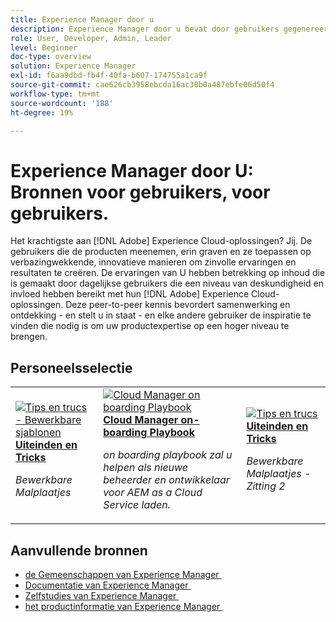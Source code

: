 ```yaml
---
title: Experience Manager door u
description: Experience Manager door u bevat door gebruikers gegenereerde inhoud. Die is gemaakt door dagelijkse gebruikers die in hun kennis van Adobe Experience Manager een niveau van deskundigheid en invloed hebben bereikt.
role: User, Developer, Admin, Leader
level: Beginner
doc-type: overview
solution: Experience Manager
exl-id: f6aa9dbd-fb4f-40fa-b607-174755a1ca9f
source-git-commit: cae626cb3958ebcda16ac30b0a487ebfe06d50f4
workflow-type: tm+mt
source-wordcount: '188'
ht-degree: 19%

---
```


# Experience Manager door U: Bronnen voor gebruikers, voor gebruikers.

Het krachtigste aan [!DNL Adobe] Experience Cloud-oplossingen? Jij. De gebruikers die de producten meenemen, erin graven en ze toepassen op verbazingwekkende, innovatieve manieren om zinvolle ervaringen en resultaten te creëren. De ervaringen van U hebben betrekking op inhoud die is gemaakt door dagelijkse gebruikers die een niveau van deskundigheid en invloed hebben bereikt met hun [!DNL Adobe] Experience Cloud-oplossingen. Deze peer-to-peer kennis bevordert samenwerking en ontdekking - en stelt u in staat - en elke andere gebruiker de inspiratie te vinden die nodig is om uw productexpertise op een hoger niveau te brengen.

<div id="recs-overview-body-1"></div>
<div id="recs-overview-body-2"></div>
<div id="recs-overview-body-3"></div>
<div id="recs-overview-body-4"></div>
<div id="recs-overview-body-5"></div>
<div id="recs-overview-body-6"></div>

<div id="staff-picks-section">

## Personeelsselectie

<table>
<tr>
  <td>
    <a href="/help/experience-manager/sites/expert-resources/champion-tips-1.md">
      <img alt="Tips en trucs - Bewerkbare sjablonen" src="https://video.tv.adobe.com/v/3409424?format=jpeg" />
    </a>
    <div>
      <a href="/help/experience-manager/sites/expert-resources/champion-tips-1.md">
    <strong> Uiteinden en Tricks </strong>
    </a>
    </div>
    <p>
    <em> Bewerkbare Malplaatjes </em>
    <p>
  </td>
  <td>
    <a href="/help/experience-manager/cloud-service/expert-resources/aem-champions/onboarding-playbook.md">
      <img alt="Cloud Manager on boarding Playbook" src="https://video.tv.adobe.com/v/3419299?format=jpeg" />
    </a>
    <div>
      <a href="/help/experience-manager/cloud-service/expert-resources/aem-champions/onboarding-playbook.md">
    <strong> Cloud Manager on-boarding Playbook </strong>
    </a>
    </div>
    <p>
    <em> on boarding playbook zal u helpen als nieuwe beheerder en ontwikkelaar voor AEM as a Cloud Service laden.</em>
    <p>
  </td>
  <td>
    <a href="/help/experience-manager/sites/expert-resources/champion-tips-2.md">
      <img alt="Tips en trucs" src="https://video.tv.adobe.com/v/3409427?format=jpeg" />
    </a>
    <div>
      <a href="/help/experience-manager/sites/expert-resources/champion-tips-2.md">
    <strong> Uiteinden en Tricks </strong>
    </a>
    </div>
    <p>
    <em> Bewerkbare Malplaatjes - Zitting 2 </em>
    <p>
  </td>
</tr>
</table>

</div>

## Aanvullende bronnen

* [&#x200B; de Gemeenschappen van Experience Manager &#x200B;](https://experienceleaguecommunities.adobe.com/t5/adobe-experience-manager/ct-p/adobe-experience-manager-community)
* [&#x200B; Documentatie van Experience Manager &#x200B;](https://experienceleague.adobe.com/docs/experience-manager-cloud-service.html?lang=nl-NL)
* [&#x200B; Zelfstudies van Experience Manager &#x200B;](https://experienceleague.adobe.com/docs/experience-manager-learn/aem-tutorials/overview.html?lang=nl-NL)
* [&#x200B; het productinformatie van Experience Manager &#x200B;](https://business.adobe.com/nl/products/experience-manager/adobe-experience-manager.html)
